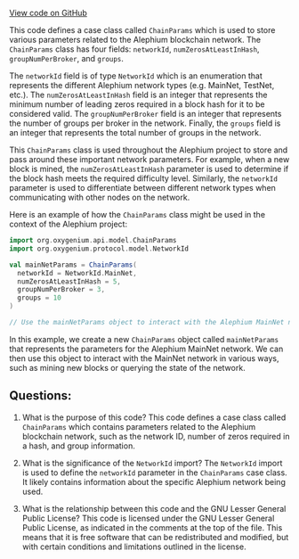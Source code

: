 [View code on GitHub](https://github.com/oxygenium/oxygenium/api/src/main/scala/org/oxygenium/api/model/ChainParams.scala)

This code defines a case class called `ChainParams` which is used to store various parameters related to the Alephium blockchain network. The `ChainParams` class has four fields: `networkId`, `numZerosAtLeastInHash`, `groupNumPerBroker`, and `groups`. 

The `networkId` field is of type `NetworkId` which is an enumeration that represents the different Alephium network types (e.g. MainNet, TestNet, etc.). The `numZerosAtLeastInHash` field is an integer that represents the minimum number of leading zeros required in a block hash for it to be considered valid. The `groupNumPerBroker` field is an integer that represents the number of groups per broker in the network. Finally, the `groups` field is an integer that represents the total number of groups in the network.

This `ChainParams` class is used throughout the Alephium project to store and pass around these important network parameters. For example, when a new block is mined, the `numZerosAtLeastInHash` parameter is used to determine if the block hash meets the required difficulty level. Similarly, the `networkId` parameter is used to differentiate between different network types when communicating with other nodes on the network.

Here is an example of how the `ChainParams` class might be used in the context of the Alephium project:

```scala
import org.oxygenium.api.model.ChainParams
import org.oxygenium.protocol.model.NetworkId

val mainNetParams = ChainParams(
  networkId = NetworkId.MainNet,
  numZerosAtLeastInHash = 5,
  groupNumPerBroker = 3,
  groups = 10
)

// Use the mainNetParams object to interact with the Alephium MainNet network
``` 

In this example, we create a new `ChainParams` object called `mainNetParams` that represents the parameters for the Alephium MainNet network. We can then use this object to interact with the MainNet network in various ways, such as mining new blocks or querying the state of the network.
## Questions: 
 1. What is the purpose of this code?
   This code defines a case class called `ChainParams` which contains parameters related to the Alephium blockchain network, such as the network ID, number of zeros required in a hash, and group information.

2. What is the significance of the `NetworkId` import?
   The `NetworkId` import is used to define the `networkId` parameter in the `ChainParams` case class. It likely contains information about the specific Alephium network being used.

3. What is the relationship between this code and the GNU Lesser General Public License?
   This code is licensed under the GNU Lesser General Public License, as indicated in the comments at the top of the file. This means that it is free software that can be redistributed and modified, but with certain conditions and limitations outlined in the license.